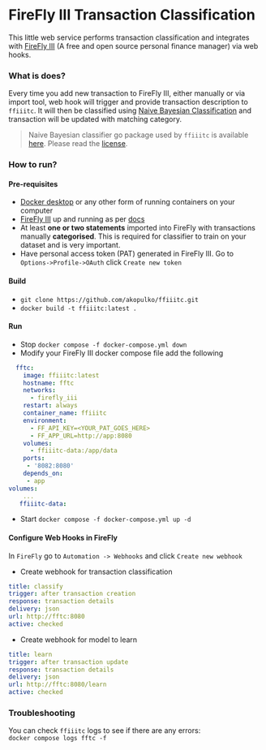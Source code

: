# FireFly III Transaction Classification

This little web service performs transaction classification and integrates with [FireFly III](https://github.com/firefly-iii/firefly-iii) (A free and open source personal finance manager) via web hooks. 

### What is does?
Every time you add new transaction to FireFly III, either manually or via import tool, web hook will trigger and provide transaction description to `ffiiitc`. It will then be classified using [Naive Bayesian Classification](https://en.wikipedia.org/wiki/Naive_Bayes_classifier) and transaction will be updated with matching category.

> Naive Bayesian classifier go package used by `ffiiitc` is available [here](https://github.com/navossoc/bayesian). Please read the [license](https://github.com/navossoc/bayesian/blob/master/LICENSE).

### How to run?
#### Pre-requisites
- [Docker desktop](https://www.docker.com/products/docker-desktop/) or any other form of running containers on your computer 
- [FireFly III](https://github.com/firefly-iii/firefly-iii) up and running as per [docs](https://docs.firefly-iii.org/firefly-iii/installation/docker/?mtm_campaign=docu-internal&mtm_kwd=docker)
- At least **one or two statements** imported into FireFly with transactions manually **categorised**. This is required for classifier to train on your dataset and is very important.
- Have personal access token (PAT) generated in FireFly III. Go to `Options->Profile->OAuth` click `Create new token`
#### Build
- `git clone https://github.com/akopulko/ffiiitc.git`
- `docker build -t ffiiitc:latest .`
#### Run
- Stop `docker compose -f docker-compose.yml down`
- Modify your FireFly III docker compose file add the following
```yaml
  fftc:
    image: ffiiitc:latest
    hostname: fftc
    networks:
      - firefly_iii
    restart: always
    container_name: ffiiitc
    environment:
      - FF_API_KEY=<YOUR_PAT_GOES_HERE>
      - FF_APP_URL=http://app:8080
    volumes:
      - ffiiitc-data:/app/data
    ports:
     - '8082:8080'
    depends_on:
     - app
volumes:
    ...
   ffiiitc-data:
```
- Start `docker compose -f docker-compose.yml up -d`
#### Configure Web Hooks in FireFly
In `FireFly` go to `Automation -> Webhooks` and click `Create new webhook`
- Create webhook for transaction classification
```yaml
title: classify
trigger: after transaction creation
response: transaction details
delivery: json
url: http://fftc:8080
active: checked
```

- Create webhook for model to learn
```yaml
title: learn
trigger: after transaction update
response: transaction details
delivery: json
url: http://fftc:8080/learn
active: checked
```


### Troubleshooting
You can check `ffiiitc` logs to see if there are any errors:<br> `docker compose logs fftc -f`